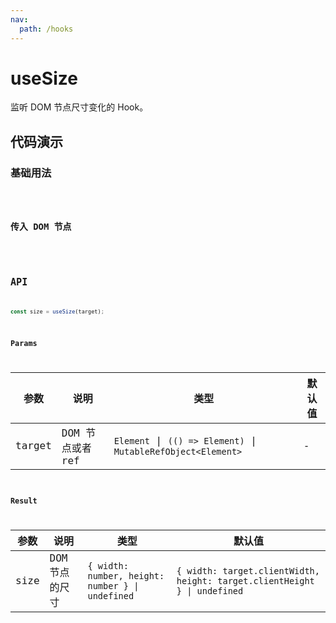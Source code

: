 ```yaml
---
nav:
  path: /hooks
---
```


# useSize

监听 DOM 节点尺寸变化的 Hook。

## 代码演示

### 基础用法

<code src="./demo/demo1.tsx" />

### 传入 DOM 节点

<code src="./demo/demo2.tsx" />

## API

```typescript
const size = useSize(target);
```

### Params

| 参数   | 说明             | 类型                                                          | 默认值 |
| ------ | ---------------- | ------------------------------------------------------------- | ------ |
| target | DOM 节点或者 ref | `Element` \| `(() => Element)` \| `MutableRefObject<Element>` | -      |

### Result

| 参数 | 说明           | 类型                                             | 默认值                                                                    |
| ---- | -------------- | ------------------------------------------------ | ------------------------------------------------------------------------- |
| size | DOM 节点的尺寸 | `{ width: number, height: number } \| undefined` | `{ width: target.clientWidth, height: target.clientHeight } \| undefined` |
